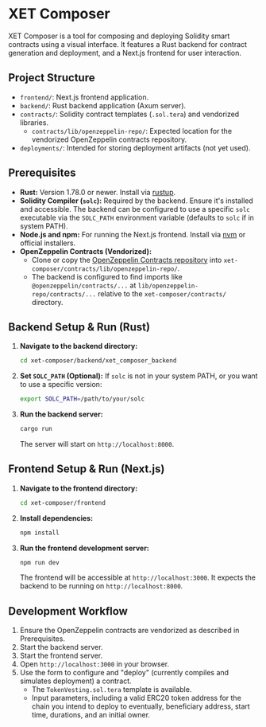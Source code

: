 # XET Composer

XET Composer is a tool for composing and deploying Solidity smart contracts using a visual interface. It features a Rust backend for contract generation and deployment, and a Next.js frontend for user interaction.

## Project Structure

- `frontend/`: Next.js frontend application.
- `backend/`: Rust backend application (Axum server).
- `contracts/`: Solidity contract templates (`.sol.tera`) and vendorized libraries.
  - `contracts/lib/openzeppelin-repo/`: Expected location for the vendorized OpenZeppelin contracts repository.
- `deployments/`: Intended for storing deployment artifacts (not yet used).

## Prerequisites

- **Rust:** Version 1.78.0 or newer. Install via [rustup](https://rustup.rs/).
- **Solidity Compiler (`solc`):** Required by the backend. Ensure it's installed and accessible. The backend can be configured to use a specific `solc` executable via the `SOLC_PATH` environment variable (defaults to `solc` if in system PATH).
- **Node.js and npm:** For running the Next.js frontend. Install via [nvm](https://github.com/nvm-sh/nvm) or official installers.
- **OpenZeppelin Contracts (Vendorized):**
  - Clone or copy the [OpenZeppelin Contracts repository](https://github.com/OpenZeppelin/openzeppelin-contracts) into `xet-composer/contracts/lib/openzeppelin-repo/`.
  - The backend is configured to find imports like `@openzeppelin/contracts/...` at `lib/openzeppelin-repo/contracts/...` relative to the `xet-composer/contracts/` directory.

## Backend Setup & Run (Rust)

1.  **Navigate to the backend directory:**
    ```bash
    cd xet-composer/backend/xet_composer_backend
    ```

2.  **Set `SOLC_PATH` (Optional):**
    If `solc` is not in your system PATH, or you want to use a specific version:
    ```bash
    export SOLC_PATH=/path/to/your/solc
    ```

3.  **Run the backend server:**
    ```bash
    cargo run
    ```
    The server will start on `http://localhost:8000`.

## Frontend Setup & Run (Next.js)

1.  **Navigate to the frontend directory:**
    ```bash
    cd xet-composer/frontend
    ```

2.  **Install dependencies:**
    ```bash
    npm install
    ```

3.  **Run the frontend development server:**
    ```bash
    npm run dev
    ```
    The frontend will be accessible at `http://localhost:3000`.
    It expects the backend to be running on `http://localhost:8000`.

## Development Workflow

1.  Ensure the OpenZeppelin contracts are vendorized as described in Prerequisites.
2.  Start the backend server.
3.  Start the frontend server.
4.  Open `http://localhost:3000` in your browser.
5.  Use the form to configure and "deploy" (currently compiles and simulates deployment) a contract.
    - The `TokenVesting.sol.tera` template is available.
    - Input parameters, including a valid ERC20 token address for the chain you intend to deploy to eventually, beneficiary address, start time, durations, and an initial owner.
